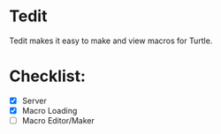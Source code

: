 # Tedit
 Tedit makes it easy to make and view macros for Turtle.

# Checklist:
- [x] Server
- [x] Macro Loading
- [ ] Macro Editor/Maker